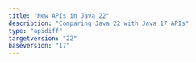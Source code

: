 ```yaml
---
title: "New APIs in Java 22"
description: "Comparing Java 22 with Java 17 APIs"
type: "apidiff"
targetversion: "22"
baseversion: "17"
---
```


